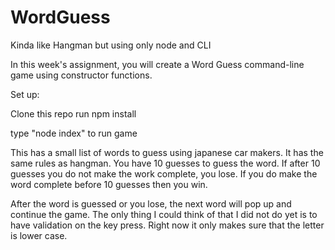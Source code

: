 # WordGuess
Kinda like Hangman but using only node and CLI

In this week's assignment, you will create a Word Guess command-line game using constructor functions.

Set up:

Clone this repo
run npm install

type "node index" to run game

This has a small list of words to guess using japanese car makers.  It has the same rules as hangman.  You have 10 guesses to guess the word.  If after 10 guesses you do not make the work complete, you lose.  If you do make the word complete before 10 guesses then you win.  

After the word is guessed or you lose, the next word will pop up and continue the game.  The only thing I could think of that I did not do yet is to have validation on the key press.  Right now it only makes sure that the letter is lower case. 
